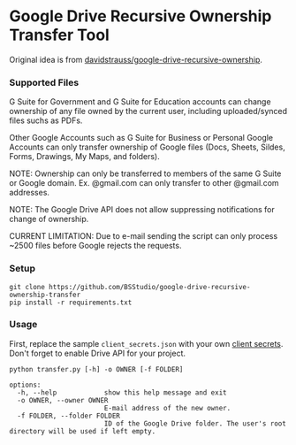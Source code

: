 # Google Drive Recursive Ownership Transfer Tool

Original idea is from [davidstrauss/google-drive-recursive-ownership](https://github.com/davidstrauss/google-drive-recursive-ownership).


### Supported Files

G Suite for Government and G Suite for Education accounts can change ownership of any file owned by the current user, including uploaded/synced files suchs as PDFs.

Other Google Accounts such as G Suite for Business or Personal Google Accounts can only transfer ownership of Google files (Docs, Sheets, Sildes, Forms, Drawings, My Maps, and folders).

NOTE: Ownership can only be transferred to members of the same G Suite or Google domain. Ex. @gmail.com can only transfer to other @gmail.com addresses.

NOTE: The Google Drive API does not allow suppressing notifications for change of ownership.

CURRENT LIMITATION: Due to e-mail sending the script can only process ~2500 files before Google rejects the requests. 

### Setup

```commandline
git clone https://github.com/BSStudio/google-drive-recursive-ownership-transfer
pip install -r requirements.txt
```

### Usage

First, replace the sample `client_secrets.json` with your own [client secrets](https://github.com/googleapis/google-api-python-client/blob/master/docs/client-secrets.md). Don't forget to enable Drive API for your project.

```commandline
python transfer.py [-h] -o OWNER [-f FOLDER]
```

```
options:
  -h, --help            show this help message and exit
  -o OWNER, --owner OWNER
                        E-mail address of the new owner.
  -f FOLDER, --folder FOLDER
                        ID of the Google Drive folder. The user's root directory will be used if left empty.
```
